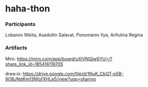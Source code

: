 # haha-thon
### Participants
Lobanov Nikita, Asadullin Salavat, Ponomarev Ilya, Arifulina Regina

### Artifacts
Miro: https://miro.com/app/board/uXjVNQjw6YU=/?share_link_id=185416119705

draw.io: https://drive.google.com/file/d/1NuK_CbQT-p5B-9OBJNdKm13NfofXHLe5/view?usp=sharing
